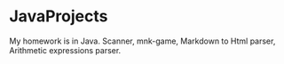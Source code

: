 # JavaProjects
My homework is in Java. Scanner, mnk-game, Markdown to Html parser, Arithmetic expressions parser.
